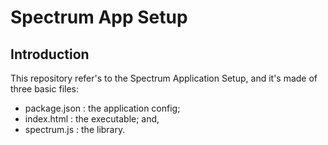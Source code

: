 # Spectrum App Setup

## Introduction

This repository refer's to the Spectrum Application Setup, and it's made of three basic files:
* package.json 	: the application config;
* index.html 	: the executable; and,
* spectrum.js 	: the library.